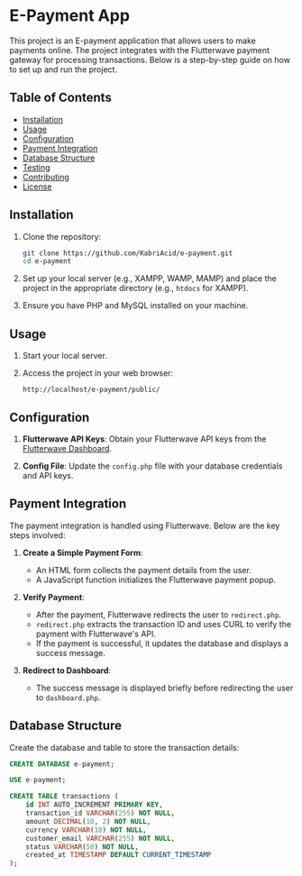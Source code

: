 # E-Payment App

This project is an E-payment application that allows users to make payments online. The project integrates with the Flutterwave payment gateway for processing transactions. Below is a step-by-step guide on how to set up and run the project.

## Table of Contents
- [Installation](#installation)
- [Usage](#usage)
- [Configuration](#configuration)
- [Payment Integration](#payment-integration)
- [Database Structure](#database-structure)
- [Testing](#testing)
- [Contributing](#contributing)
- [License](#license)

## Installation

1. Clone the repository:
    ```sh
    git clone https://github.com/KabriAcid/e-payment.git
    cd e-payment
    ```

2. Set up your local server (e.g., XAMPP, WAMP, MAMP) and place the project in the appropriate directory (e.g., `htdocs` for XAMPP).

3. Ensure you have PHP and MySQL installed on your machine.

## Usage

1. Start your local server.

2. Access the project in your web browser:
    ```
    http://localhost/e-payment/public/
    ```

## Configuration

1. **Flutterwave API Keys**: Obtain your Flutterwave API keys from the [Flutterwave Dashboard](https://dashboard.flutterwave.com/).

2. **Config File**: Update the `config.php` file with your database credentials and API keys.

## Payment Integration

The payment integration is handled using Flutterwave. Below are the key steps involved:

1. **Create a Simple Payment Form**:
    - An HTML form collects the payment details from the user.
    - A JavaScript function initializes the Flutterwave payment popup.

2. **Verify Payment**:
    - After the payment, Flutterwave redirects the user to `redirect.php`.
    - `redirect.php` extracts the transaction ID and uses CURL to verify the payment with Flutterwave's API.
    - If the payment is successful, it updates the database and displays a success message.

3. **Redirect to Dashboard**:
    - The success message is displayed briefly before redirecting the user to `dashboard.php`.

## Database Structure

Create the database and table to store the transaction details:

```sql
CREATE DATABASE e-payment;

USE e-payment;

CREATE TABLE transactions (
    id INT AUTO_INCREMENT PRIMARY KEY,
    transaction_id VARCHAR(255) NOT NULL,
    amount DECIMAL(10, 2) NOT NULL,
    currency VARCHAR(10) NOT NULL,
    customer_email VARCHAR(255) NOT NULL,
    status VARCHAR(50) NOT NULL,
    created_at TIMESTAMP DEFAULT CURRENT_TIMESTAMP
);
